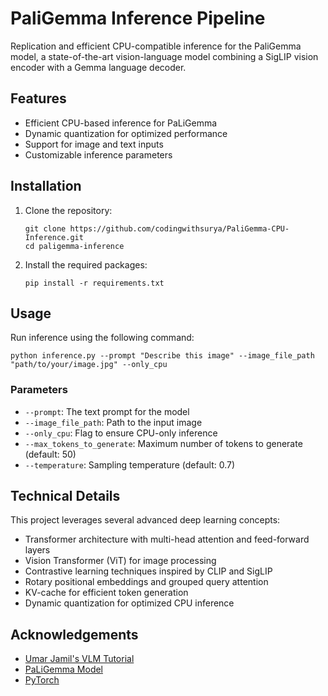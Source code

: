 # PaliGemma Inference Pipeline

Replication and efficient CPU-compatible inference for the PaliGemma model, a state-of-the-art vision-language model combining a SigLIP vision encoder with a Gemma language decoder.

## Features

- Efficient CPU-based inference for PaLiGemma
- Dynamic quantization for optimized performance
- Support for image and text inputs
- Customizable inference parameters

## Installation

1. Clone the repository:
   ```
   git clone https://github.com/codingwithsurya/PaliGemma-CPU-Inference.git
   cd paligemma-inference
   ```

2. Install the required packages:
   ```
   pip install -r requirements.txt
   ```

## Usage

Run inference using the following command:
```
python inference.py --prompt "Describe this image" --image_file_path "path/to/your/image.jpg" --only_cpu
```

### Parameters

- `--prompt`: The text prompt for the model
- `--image_file_path`: Path to the input image
- `--only_cpu`: Flag to ensure CPU-only inference
- `--max_tokens_to_generate`: Maximum number of tokens to generate (default: 50)
- `--temperature`: Sampling temperature (default: 0.7)


## Technical Details

This project leverages several advanced deep learning concepts:

- Transformer architecture with multi-head attention and feed-forward layers
- Vision Transformer (ViT) for image processing
- Contrastive learning techniques inspired by CLIP and SigLIP
- Rotary positional embeddings and grouped query attention
- KV-cache for efficient token generation
- Dynamic quantization for optimized CPU inference

## Acknowledgements

- [Umar Jamil's VLM Tutorial](https://www.youtube.com/watch?v=vAmKB7iPkWw)
- [PaLiGemma Model](https://huggingface.co/docs/transformers/main/en/model_doc/paligemma)
- [PyTorch](https://pytorch.org/)
